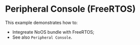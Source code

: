 # Peripheral Console (FreeRTOS)

This example demonstrates how to:

* Integreate NoOS bundle with FreeRTOS;
* See also `Peripheral Console`.
